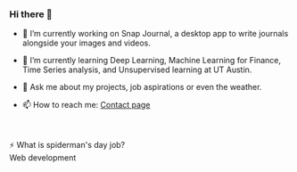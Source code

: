### Hi there 👋

- 🔭 I’m currently working on Snap Journal, a desktop app to write journals alongside your images and videos.
- 🌱 I’m currently learning Deep Learning, Machine Learning for Finance, Time Series analysis, and Unsupervised learning at UT Austin.

- 💬 Ask me about my projects, job aspirations or even the weather.
- 📫 How to reach me: [Contact page](https://amrit.blog/contact)

<br>
<br>
⚡ What is spiderman's day job? <br>Web development
